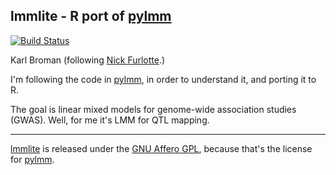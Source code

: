 ## lmmlite - R port of [pylmm](https://github.com/nickFurlotte/pylmm)

[![Build Status](https://travis-ci.org/kbroman/lmmlite.svg?branch=master)](https://travis-ci.org/kbroman/lmmlite)

Karl Broman (following [Nick Furlotte](http://whatmind.com).)

I'm following the code in [pylmm](https://github.com/nickFurlotte/pylmm),
in order to understand it, and porting it to R.

The goal is linear mixed models for genome-wide association studies
(GWAS). Well, for me it's LMM for QTL mapping.

---

[lmmlite](https://github.com/kbroman/lmmlite) is released under the
[GNU Affero GPL](https://www.gnu.org/licenses/why-affero-gpl.html),
because that's the license for
[pylmm](https://github.com/nickFurlotte/pylmm).
